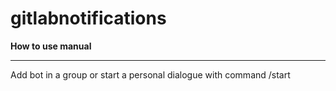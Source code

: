 # gitlabnotifications
**How to use manual**
____
Add bot in a group or start a personal dialogue with command /start
